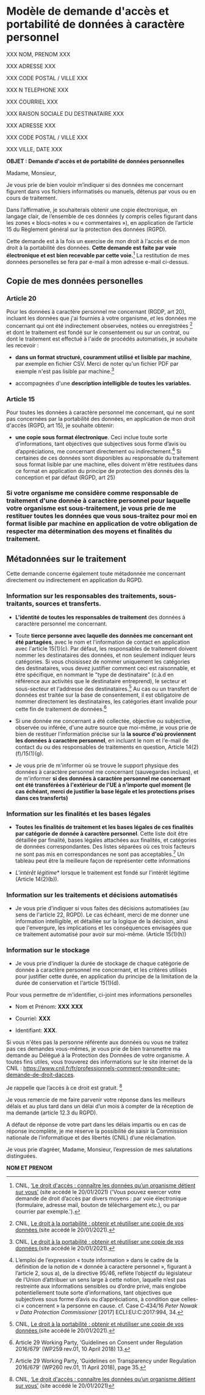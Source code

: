 # Modèle de demande d'accès et portabilité de données à caractère personnel

XXX NOM, PRENOM XXX

XXX ADRESSE XXX

XXX CODE POSTAL / VILLE XXX

XXX N TELEPHONE XXX

XXX COURRIEL XXX


XXX RAISON SOCIALE DU DESTINATAIRE XXX

XXX ADRESSE XXX

XXX CODE POSTAL / VILLE XXX


XXX VILLE, DATE XXX

**OBJET : Demande d'accès et de portabilité de données personnelles**

Madame, Monsieur,

Je vous prie de bien vouloir m’indiquer si des données me concernant figurent dans vos fichiers informatisés ou manuels, détenus par vous ou en cours de traitement.

Dans l’affirmative, je souhaiterais obtenir une copie électronique, en langage clair, de l’ensemble de ces données (y compris celles figurant dans les zones « blocs-notes » ou « commentaires »), en application de l’article 15 du Règlement général sur la protection des données (RGPD).

Cette demande est à la fois un exercise de mon droit à l'accès et de mon droit à la portabilité des données. **Cette demande est faite par voie électronique et est bien recevable par cette voie.**[^1] La restitution de mes données personelles se fera par e-mail à mon adresse e-mail ci-dessus.

## Copie de mes données personelles

### Article 20
Pour les données à caractère personnel me concernant (RGDP, art 20), incluant les données que j'ai fournies à votre organisme, *et* les données me concernant qui ont été indirectement observées, notées ou enregistrées [^2] et dont le traitement est fondé sur le consentement ou sur un contrat, ou dont le traitement est effectué à l'aide de procédés automatisés, je souhaite les recevoir :

- **dans un format structuré, couramment utilisé et lisible par machine**, par exemple en fichier CSV. Merci de noter qu'un fichier PDF par exemple n'est pas lisible par machine.[^3]

- accompagnées d'une **description intelligible de toutes les variables.**


### Article 15
Pour toutes les données à caractère personnel me concernant, qui ne sont pas concernées par la portabilité des données, en application de mon droit d'accès (RGPD, art 15), je souhaite obtenir:

- **une copie sous format électronique**. Ceci inclue toute sorte d’informations, tant objectives que subjectives sous forme d’avis ou d’appréciations, me concernant directement ou indirectement.[^4] Si certaines de ces données sont disponibles au responsable du traitement sous format lisible par une machine, elles doivent m'être restituées dans ce format en application du principe de protection des donnés dès la conception et par défaut (RGPD, art 25)


### Si votre organisme me considère comme responsable de traitement d'une donnée à caractère personnel pour laquelle votre organisme est sous-traitement, je vous prie de me restituer **toutes les données que vous sous-traitez pour moi en format lisible par machine** en application de votre obligation de respecter ma détermination des moyens et finalités du traitement.


## Métadonnées sur le traitement
Cette demande concerne également toute métadonnée me concernant directement ou indirectement en application du RGPD.

### Information sur les responsables des traitements, sous-traitants, sources et transferts.

- **L'identité de toutes les responsables de traitement** des données à caractère personnel me concernant.

- Toute **tierce personne avec laquelle des données me concernant ont été partagées**, avec le nom et l'information de contact en application avec l'article 15(1)(c). Par défaut, les responsables de traitement doivent nommer les destinataires des données, et non seulement indiquer leurs catégories. Si vous choisissez de nommer uniquement les catégories des destinataires, vous devez justifier comment ceci est raisonnable, et être spécifique, en nommant le "type de destinataire" (c.à.d en référence aux activités que le destinataire entreprend), le secteur et sous-secteur et l'addresse des destinataires.[^3] Au cas ou un transfert de données est traitée sur la base de consentement, il est obligatoire de nommer directement les destinataires, les catégories étant invalide pour cette fin de traitement de données.[^5]

- Si une donnée me concernant a été collectée, objective ou subjective, observée ou inférée, d'une autre source que moi-même, je vous prie de bien de restituer l'information précise sur la **la source d'où proviennent les données à caractère personnel**, en incluant le nom et l'e-mail de contact du ou des responsables de traitements en question, Article 14(2)(f)/15(1)(g).

- Je vous prie de m'informer où se trouve le support physique des données à caractère personnel me concernant (sauvegardes inclues), et de m'informer **si des données à caractère personnel me concernant ont été transférées à l'extérieur de l'UE à n'importe quel moment (le cas échéant, merci de justifier la base légale et les protections prises dans ces transferts)**

### Information sur les finalités et les bases légales

- **Toutes les finalités de traitement et les bases légales de ces finalités par catégorie de donnée à caractère personnel**. Cette liste doit être détaillée par finalité, bases légales attachées aux finalités, et catégories de données correspondantes. Des listes séparées où ces trois facteurs ne sont pas mis en correspondances ne sont pas acceptables.[^6] Un tableau peut être la meilleure façon de représenter cette informations

- *L'intérêt légitime** lorsque le traitement est fondé sur l'intérêt légitime (Article 14(2)(b)).

### Information sur les traitements et décisions automatisés
- Je vous prie d'indiquer si vous faites des décisions automatisées (au sens de l'article 22, RGPD). Le cas échéant, merci de me donner une information intelligible, et détaillée sur la logique de la décision, ainsi que l'envergure, les implications et les conséquences envisagées que ce traitement automatisé pour avoir sur moi-même. (Article 15(1)(h))

### Information sur le stockage
- Je vous prie d'indiquer la durée de stockage de chaque catégorie de donnée à caractère personnel me concernant, et les critères utilisés pour justifier cette durée, en application du principe de la limitation de la durée de conservation et l'article 15(1)(d).



Pour vous permettre de m'identifier, ci-joint mes informations personelles

- Nom et Prénom: **XXX** **XXX**

- Courriel: **XXX**

- Identifiant: **XXX**.

Si vous n'êtes pas la personne référente aux données ou vous ne traitez pas ces demandes vous-mêmes, je vous prie de bien transmettre ma demande au Délégué à la Protection des Données de votre organisme. A toutes fins utiles, vous trouverez des informations sur le site internet de la CNIL : https://www.cnil.fr/fr/professionnels-comment-repondre-une-demande-de-droit-dacces.


Je rappelle que l’accès à ce droit est gratuit. [^7]

Je vous remercie de me faire parvenir votre réponse dans les meilleurs délais et au plus tard dans un délai d’un mois à compter de la réception de ma demande (article 12.3 du RGPD).

A défaut de réponse de votre part dans les délais impartis ou en cas de réponse incomplète, je me réserve la possibilité de saisir la Commission nationale de l’informatique et des libertés (CNIL) d’une réclamation.

Je vous prie d’agréer, Madame, Monsieur, l’expression de mes salutations distinguées.

**NOM ET PRENOM**

[^1]: CNIL, [‘Le droit d'accès : connaître les données qu’un organisme détient sur vous’](https://www.cnil.fr/fr/le-droit-dacces-connaitre-les-donnees-quun-organisme-detient-sur-vous) (site accédé le 20/01/2021) ('Vous pouvez exercer votre demande de droit d’accès par divers moyens : par voie électronique (formulaire, adresse mail, bouton de téléchargement etc.), ou par courrier par exemple.').

[^2]: CNIL, [Le droit à la portabilité : obtenir et réutiliser une copie de vos données ](https://www.cnil.fr/fr/le-droit-la-portabilite-obtenir-et-reutiliser-une-copie-de-vos-donnees) (site accédé le 20/01/2021).

[^3]: CNIL, [Le droit à la portabilité : obtenir et réutiliser une copie de vos données ](https://www.cnil.fr/fr/le-droit-la-portabilite-obtenir-et-reutiliser-une-copie-de-vos-donnees) (site accédé le 20/01/2021).

[^4]: L’emploi de l’expression « toute information » dans le cadre de la définition de la notion de « donnée à caractère personnel », figurant à l’article 2, sous a), de la directive 95/46, reflète l’objectif du législateur de l’Union d’attribuer un sens large à cette notion, laquelle n’est pas restreinte aux informations sensibles ou d’ordre privé, mais englobe potentiellement toute sorte d’informations, tant objectives que subjectives sous forme d’avis ou d’appréciations, à condition que celles-ci « concernent » la personne en cause. cf. Case C‑434/16 *Peter Nowak v Data Protection Commissioner* [2017] ECLI:EU:C:2017:994, 34.

[^5]: Article 29 Working Party, ‘Guidelines on Consent under Regulation 2016/679’ (WP259 rev.01, 10 April 2018) 13.

[^6]: Article 29 Working Party, ‘Guidelines on Transparency under Regulation 2016/679’ (WP260 rev.01, 11 April 2018), page 35.

[^7]: CNIL, [‘Le droit d'accès : connaître les données qu’un organisme détient sur vous’](https://www.cnil.fr/fr/le-droit-dacces-connaitre-les-donnees-quun-organisme-detient-sur-vous) (site accédé le 20/01/2021)
